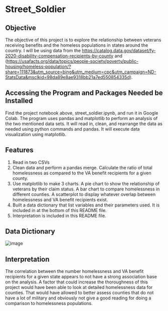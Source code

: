 # Street_Soldier

## Objective

The objective of this project is to explore the relationship between veterans receiving benefits and the homeless populations in states around the country. I will be using data from the https://catalog.data.gov/dataset/fy-2020-disability-compensation-recipients-by-county and (https://usafacts.org/data/topics/people-society/poverty/public-housing/homeless-population/?share=111873&utm_source=bing&utm_medium=cpc&utm_campaign=ND-StatsData&msclkid=98da89e8ae9318bb21a7ed550854335d).												


## Accessing the Program and Packages Needed be Installed
Find the project notebook above, street_soldier.ipynb, and run it in Google Colab. The program uses pandas and matplotlib to perform an analysis of the two mentioned data sets. It will read in, clean, and rearrange the data as needed using python commands and pandas. It will execute data visualization using matplotlib.		

## Features
1.	Read in two CSVs
2.	Clean data and perform a pandas merge. Calculate the ratio of total homelessness as compared to the VA benefit recipients for a given county.
3.	Use matplotlib to make 3 charts. A pie chart to show the relationship of veterans by their claim status. A bar chart to compare homelessness in different counties. A scatterplot to display whatever overlap between homelessness and VA benefit recipients exist.
4.	Built a data dictionary that list variables and their parameters used. It is included in at the bottom of this README file.
5.	Interpretation is included in this README file.

## Data Dictionary

![image](https://github.com/shacktemp/Street_Soldier/assets/122495946/6213b2bd-8f98-4959-9e92-3244fb6601bc)

## Interpretation

The correlation between the number homelessness and VA benefit recipients for a given state appears to not have a strong association base on the analysis. A factor that could increase the thoroughness of this project would have been able to look at detailed homelessness data for counties. That would have allowed to better assess counties that do not have a lot of military and obviously not give a good reading for doing a comparison to homelessness populations.
